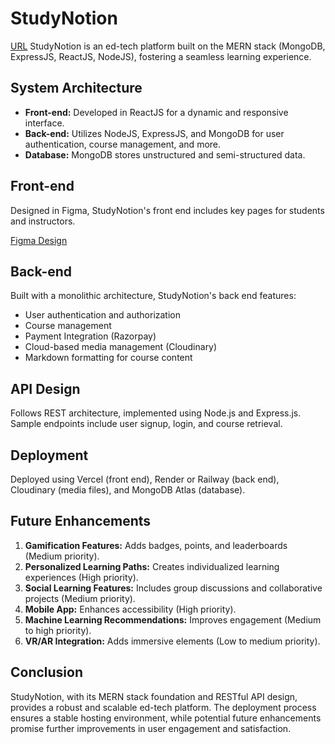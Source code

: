 # StudyNotion

[URL](https://study-notion-platform-f-inal.vercel.app/)
StudyNotion is an ed-tech platform built on the MERN stack (MongoDB, ExpressJS, ReactJS, NodeJS), fostering a seamless learning experience.


##  System Architecture

- **Front-end:** Developed in ReactJS for a dynamic and responsive interface.
- **Back-end:** Utilizes NodeJS, ExpressJS, and MongoDB for user authentication, course management, and more.
- **Database:** MongoDB stores unstructured and semi-structured data.
## Front-end

Designed in Figma, StudyNotion's front end includes key pages for students and instructors.

[Figma Design](https://www.figma.com/file/Mikd0FjHKAofUlWQSi70nf/StudyNotion_shared)

## Back-end

Built with a monolithic architecture, StudyNotion's back end features:

- User authentication and authorization
- Course management
- Payment Integration (Razorpay)
- Cloud-based media management (Cloudinary)
- Markdown formatting for course content
## API Design

Follows REST architecture, implemented using Node.js and Express.js. Sample endpoints include user signup, login, and course retrieval.
## Deployment

Deployed using Vercel (front end), Render or Railway (back end), Cloudinary (media files), and MongoDB Atlas (database).
## Future Enhancements

1. **Gamification Features:** Adds badges, points, and leaderboards (Medium priority).
2. **Personalized Learning Paths:** Creates individualized learning experiences (High priority).
3. **Social Learning Features:** Includes group discussions and collaborative projects (Medium priority).
4. **Mobile App:** Enhances accessibility (High priority).
5. **Machine Learning Recommendations:** Improves engagement (Medium to high priority).
6. **VR/AR Integration:** Adds immersive elements (Low to medium priority).
## Conclusion

StudyNotion, with its MERN stack foundation and RESTful API design, provides a robust and scalable ed-tech platform. The deployment process ensures a stable hosting environment, while potential future enhancements promise further improvements in user engagement and satisfaction.
